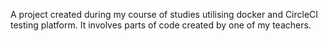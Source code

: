 A project created during my course of studies utilising docker and CircleCI testing platform. It involves parts of code created by one of my teachers.
